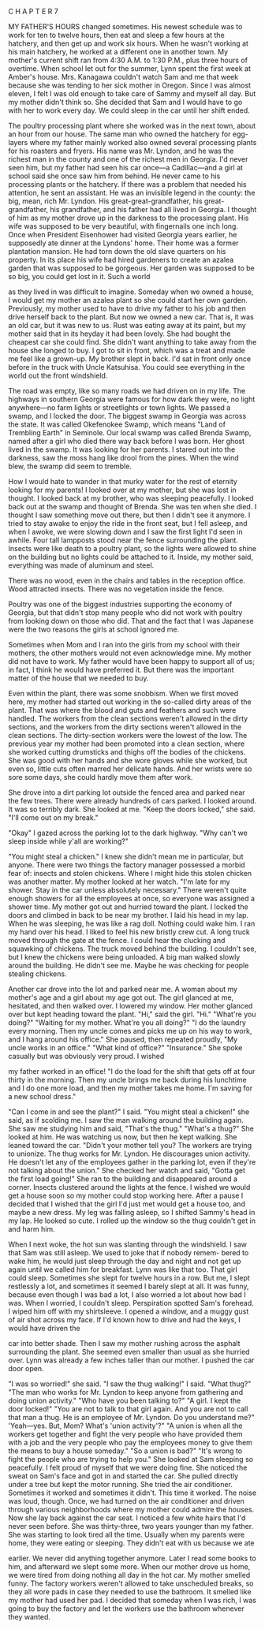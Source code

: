 C H A P T E R 7


MY FATHER'S HOURS changed sometimes. His newest schedule was to work for ten to twelve hours, then eat and sleep a few hours at the hatchery, and then get up and work six hours. When he wasn't working at his main hatchery, he worked at a different one in another town. My mother's current shift ran from 4:30 A.M. to 1:30 P.M., plus three hours of overtime.
When school let out for the summer, Lynn spent the first week at Amber's house. Mrs. Kanagawa couldn't watch Sam and me that week because she was tending to her sick mother in Oregon. Since I was almost eleven, I felt I was old enough to take care of Sammy and myself all day. But my mother didn't think so. She decided that Sam and I would have to go with her to work every day. We could sleep in the car until her shift ended.

The poultry processing plant where she worked was in the next town, about an hour from our house. The same man who owned the hatchery for egg-layers where my father mainly worked also owned several processing plants for his roasters and fryers. His name was Mr. Lyndon, and he was the richest man in the county and one of the richest men in Georgia. I'd never seen him, but my father had seen his car once—a Cadillac—and a girl at school said she once saw him from behind. He never came to his processing plants or the hatchery. If there was a problem that needed his attention, he sent an assistant. He was an invisible legend in the county: the big, mean, rich Mr. Lyndon. His great-great-grandfather, his great-grandfather, his grandfather, and his father had all lived in Georgia.
I thought of him as my mother drove up in the darkness to the processing plant. His wife was supposed to be very beautiful, with fingernails one inch long. Once when President Eisenhower had visited Georgia years earlier, he supposedly ate dinner at the Lyndons' home. Their home was a former plantation mansion. He had torn down the old slave quarters on his property. In its place his wife had hired gardeners to create an azalea garden that was supposed to be gorgeous. Her garden was supposed to be so big, you could get lost in it. Such a world

as they lived in was difficult to imagine. Someday when we owned a house, I would get my mother an azalea plant so she could start her own garden.
Previously, my mother used to have to drive my father to his job and then drive herself back to the plant. But now we owned a new car. That is, it was an old car, but it was new to us. Rust was eating away at its paint, but my mother said that in its heyday it had been lovely. She had bought the cheapest car she could find. She didn't want anything to take away from the house she longed to buy.
I got to sit in front, which was a treat and made me feel like a grown-up. My brother slept in back. I'd sat in front only once before in the truck with Uncle Katsuhisa. You could see everything in the world out the front windshield.

The road was empty, like so many roads we had driven on in my life. The highways in southern Georgia were famous for how dark they were, no light anywhere—no farm lights or streetlights or town lights. We passed a swamp, and I locked the door. The biggest swamp in Georgia was across the state. It was called Okefenokee Swamp, which means "Land of Trembling Earth" in Seminole. Our local swamp was called Brenda Swamp, named after a girl who died there way back before I was born. Her ghost lived in the swamp. It was looking for her parents. I stared out into the darkness, saw the moss hang like drool from the pines. When the wind blew, the swamp did seem to tremble.

How I would hate to wander in that murky water for the rest of eternity looking for my parents! I looked over at my mother, but she was lost in thought. I looked back at my brother, who was sleeping peacefully. I looked back out at the swamp and thought of Brenda. She was ten when she died. I thought I saw something move out there, but then I didn't see it anymore.
I tried to stay awake to enjoy the ride in the front seat, but I fell asleep, and when I awoke, we were slowing down and I saw the first light I'd seen in awhile. Four tall lampposts stood near the fence surrounding the plant. Insects were like death to a poultry plant, so the lights were allowed to shine on the building but no lights could be attached to it. Inside, my mother said, everything was made of aluminum and steel.

There was no wood, even in the chairs and tables in the reception office. Wood attracted insects. There was no vegetation inside the fence.

Poultry was one of the biggest industries supporting the economy of Georgia, but that didn't stop many people who did not work with poultry from looking down on those who did. That and the fact that I was Japanese were the two reasons the girls at school ignored me.

Sometimes when Mom and I ran into the girls from my school with their mothers, the other mothers would not even acknowledge mine. My mother did not have to work. My father would have been happy to support all of us; in fact, I think he would have preferred it. But there was the important matter of the house that we needed to buy.

Even within the plant, there was some snobbism. When we first moved here, my mother had started out working in the so-called dirty areas of the plant. That was where the blood and guts and feathers and such were handled. The workers from the clean sections weren't allowed in the dirty sections, and the workers from the dirty sections weren't allowed in the clean sections. The dirty-section workers were the lowest of the low.
The previous year my mother had been promoted into a clean section, where she worked cutting drumsticks and thighs off the bodies of the chickens. She was good with her hands and she wore gloves while she worked, but even so, little cuts often marred her delicate hands. And her wrists were so sore some days, she could hardly move them after work.


She drove into a dirt parking lot outside the fenced area and parked near the few trees. There were already hundreds of cars parked. I looked around. It was so terribly dark. She looked at me. "Keep the doors locked," she said. "I'll come out on my break."

"Okay" I gazed across the parking lot to the dark highway. "Why can't we sleep inside while y'all are working?"

"You might steal a chicken."
I knew she didn't mean me in particular, but anyone. There were two things the factory manager possessed a morbid fear of: insects and stolen chickens. Where I might hide this stolen chicken was another matter.
My mother looked at her watch. "I'm late for my shower. Stay in the car unless absolutely necessary." There weren't quite enough showers for all the employees at once, so everyone was assigned a shower time. My mother got out and hurried toward the plant.
I locked the doors and climbed in back to be near my brother. I laid his head in my lap. When he was sleeping, he was like a rag doll. Nothing could wake him. I ran my hand over his head. I liked to feel his new bristly crew cut. A long truck moved through the gate at the fence. I could hear the clucking and squawking of chickens. The truck moved behind the building. I couldn't see, but I knew the chickens were being unloaded.
A big man walked slowly around the building. He didn't see me. Maybe he was checking for people stealing chickens.

Another car drove into the lot and parked near me. A woman about my mother's age and a girl about my age got out. The girl glanced at me, hesitated, and then walked over. I lowered my window. Her mother glanced over but kept heading toward the plant.
"Hi," said the girl. "Hi."
"What're you doing?" "Waiting for my mother. What're you all doing?"
"I do the laundry every morning. Then my uncle comes and picks me up on his way to work, and I hang around his office." She paused, then repeated proudly, "My uncle works in an office."
"What kind of office?"
"Insurance." She spoke casually but was obviously very proud. I wished

my father worked in an office! "I do the load for the shift that gets off at four thirty in the morning. Then my uncle brings me back during his lunchtime and I do one more load, and then my mother takes me home. I'm saving for a new school dress."

"Can I come in and see the plant?" I said.
"You might steal a chicken!" she said, as if scolding me. I saw the man walking around the building again. She saw me studying him and said, "That's the thug."
"What's a thug?"
She looked at him. He was watching us now, but then he kept walking. She leaned toward the car. "Didn't your mother tell you? The workers are trying to unionize. The thug works for Mr. Lyndon. He discourages union activity. He doesn't let any of the employees gather in the parking lot, even if they're not talking about the union." She checked her watch and said, "Gotta get the first load going!"
She ran to the building and disappeared around a corner. Insects clustered around the lights at the fence. I wished we would get a house soon so my mother could stop working here. After a pause I decided that I wished that the girl I'd just met would get a house too, and maybe a new dress. My leg was falling asleep, so I shifted Sammy's head in my lap. He looked so cute. I rolled up the window so the thug couldn't get in and harm him.

When I next woke, the hot sun was slanting through the windshield. I saw that Sam was still asleep. We used to joke that if nobody remem- bered to wake him, he would just sleep through the day and night and not get up again until we called him for breakfast. Lynn was like that too. That girl could sleep. Sometimes she slept for twelve hours in a row. But me, I slept restlessly a lot, and sometimes it seemed I barely slept at all. It was funny, because even though I was bad a lot, I also worried a lot about how bad I was. When I worried, I couldn't sleep.
Perspiration spotted Sam's forehead. I wiped him off with my shirtsleeve. I opened a window, and a muggy gust of air shot across my face. If I'd known how to drive and had the keys, I would have driven the

car into better shade. Then I saw my mother rushing across the asphalt surrounding the plant. She seemed even smaller than usual as she hurried over. Lynn was already a few inches taller than our mother. I pushed the car door open.

"I was so worried!" she said.
"I saw the thug walking!" I said. "What thug?"
"The man who works for Mr. Lyndon to keep anyone from gathering and doing union activity."
"Who have you been talking to?" "A girl. I kept the door locked!"
"You are not to talk to that girl again. And you are not to call that man a thug. He is an employee of Mr. Lyndon. Do you understand me?"
'Yeah—yes. But, Mom? What's 'union activity'?"
"A union is when all the workers get together and fight the very people who have provided them with a job and the very people who pay the employees money to give them the means to buy a house someday." "So a union is bad?"
"It's wrong to fight the people who are trying to help you."
She looked at Sam sleeping so peacefully. I felt proud of myself that we were doing fine. She noticed the sweat on Sam's face and got in and started the car. She pulled directly under a tree but kept the motor running. She tried the air conditioner. Sometimes it worked and sometimes it didn't. This time it worked. The noise was loud, though. Once, we had turned on the air conditioner and driven through various neighborhoods where my mother could admire the houses. Now she lay back against the car seat. I noticed a few white hairs that I'd never seen before. She was thirty-three, two years younger than my father. She was starting to look tired all the time. Usually when my parents were home, they were eating or sleeping. They didn't eat with us because we ate

earlier. We never did anything together anymore.
Later I read some books to him, and afterward we slept some more. When our mother drove us home, we were tired from doing nothing all day in the hot car. My mother smelled funny. The factory workers weren't allowed to take unscheduled breaks, so they all wore pads in case they needed to use the bathroom. It smelled like my mother had used her pad. I decided that someday when I was rich, I was going to buy the factory and let the workers use the bathroom whenever they wanted.
